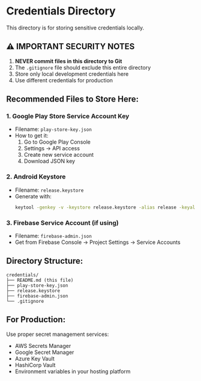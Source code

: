 # Credentials Directory

This directory is for storing sensitive credentials locally.

## ⚠️ IMPORTANT SECURITY NOTES

1. **NEVER commit files in this directory to Git**
2. The `.gitignore` file should exclude this entire directory
3. Store only local development credentials here
4. Use different credentials for production

## Recommended Files to Store Here:

### 1. Google Play Store Service Account Key
- Filename: `play-store-key.json`
- How to get it:
  1. Go to Google Play Console
  2. Settings → API access
  3. Create new service account
  4. Download JSON key

### 2. Android Keystore
- Filename: `release.keystore`
- Generate with:
  ```bash
  keytool -genkey -v -keystore release.keystore -alias release -keyalg RSA -keysize 2048 -validity 10000
  ```

### 3. Firebase Service Account (if using)
- Filename: `firebase-admin.json`
- Get from Firebase Console → Project Settings → Service Accounts

## Directory Structure:
```
credentials/
├── README.md (this file)
├── play-store-key.json
├── release.keystore
├── firebase-admin.json
└── .gitignore
```

## For Production:
Use proper secret management services:
- AWS Secrets Manager
- Google Secret Manager
- Azure Key Vault
- HashiCorp Vault
- Environment variables in your hosting platform